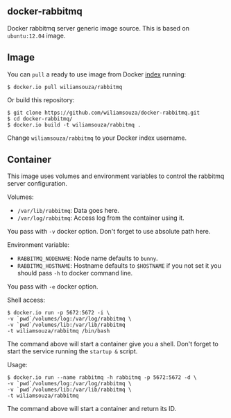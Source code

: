docker-rabbitmq
---------------

Docker rabbitmq server generic image source. This is based on `ubuntu:12.04` image.

Image
-----

You can `pull` a ready to use image from Docker
[index](https://index.docker.io/u/wiliamsouza/) running:

```
$ docker.io pull wiliamsouza/rabbitmq
```

Or build this repository:

```
$ git clone https://github.com/wiliamsouza/docker-rabbitmq.git
$ cd docker-rabbitmq/
$ docker.io build -t wiliamsouza/rabbitmq .
```

Change `wiliamsouza/rabbitmq` to your Docker index username.

Container
---------

This image uses volumes and environment variables to control the rabbitmq server
configuration.

Volumes:

* `/var/lib/rabbitmq`: Data goes here.
* `/var/log/rabbitmq`: Access log from the container using it.

You pass with `-v` docker option. Don't forget to use absolute path here.

Environment variable:

* ``RABBITMQ_NODENAME``: Node name defaults to ``bunny``.
* ``RABBITMQ_HOSTNAME``: Hostname defaults to ``$HOSTNAME`` if you not set it
                         you should pass ``-h`` to docker command line.

You pass with `-e` docker option.

Shell access:

```
$ docker.io run -p 5672:5672 -i \
-v `pwd`/volumes/log:/var/log/rabbitmq \
-v `pwd`/volumes/lib:/var/lib/rabbitmq
-t wiliamsouza/rabbitmq /bin/bash
```

The command above will start a container give you a shell. Don't
forget to start the service running the `startup &` script.

Usage:

```
$ docker.io run --name rabbitmq -h rabbitmq -p 5672:5672 -d \
-v `pwd`/volumes/log:/var/log/rabbitmq \
-v `pwd`/volumes/lib:/var/lib/rabbitmq \
-t wiliamsouza/rabbitmq
```

The command above will start a container and return its ID.
